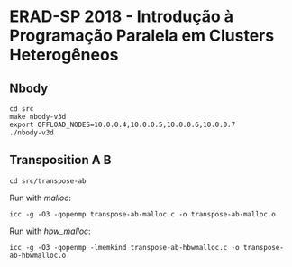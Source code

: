 # ERAD-SP 2018 - Introdução à Programação Paralela em Clusters Heterogêneos

## Nbody ##

```
cd src
make nbody-v3d
export OFFLOAD_NODES=10.0.0.4,10.0.0.5,10.0.0.6,10.0.0.7
./nbody-v3d 
```
## Transposition A B ##

```
cd src/transpose-ab
```
Run with *malloc*:
```
icc -g -O3 -qopenmp transpose-ab-malloc.c -o transpose-ab-malloc.o
```
Run with *hbw_malloc*:
```
icc -g -O3 -qopenmp -lmemkind transpose-ab-hbwmalloc.c -o transpose-ab-hbwmalloc.o
```
